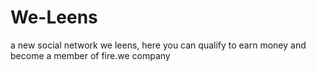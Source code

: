 # We-Leens
a new social network we leens, here you can qualify to earn money and become a member of fire.we company

